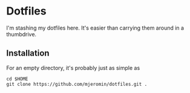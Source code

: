 # Dotfiles
I'm stashing my dotfiles here. It's easier than carrying them around in a thumbdrive.

## Installation
For an empty directory, it's probably just as simple as
```
cd $HOME
git clone https://github.com/mjeromin/dotfiles.git .
```
